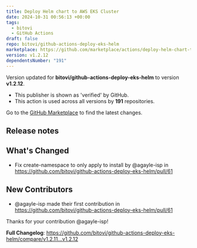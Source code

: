```yaml
---
title: Deploy Helm chart to AWS EKS Cluster
date: 2024-10-31 00:56:13 +00:00
tags:
  - bitovi
  - GitHub Actions
draft: false
repo: bitovi/github-actions-deploy-eks-helm
marketplace: https://github.com/marketplace/actions/deploy-helm-chart-to-aws-eks-cluster
version: v1.2.12
dependentsNumber: "191"
---
```



Version updated for **bitovi/github-actions-deploy-eks-helm** to version **v1.2.12**.
- This publisher is shown as 'verified' by GitHub.
- This action is used across all versions by **191** repositories.

Go to the [GitHub Marketplace](https://github.com/marketplace/actions/deploy-helm-chart-to-aws-eks-cluster) to find the latest changes.

## Release notes

## What's Changed
* Fix create-namespace to only apply to install by @agayle-isp in https://github.com/bitovi/github-actions-deploy-eks-helm/pull/61

## New Contributors
* @agayle-isp made their first contribution in https://github.com/bitovi/github-actions-deploy-eks-helm/pull/61

Thanks for your contribution @agayle-isp! 

**Full Changelog**: https://github.com/bitovi/github-actions-deploy-eks-helm/compare/v1.2.11...v1.2.12
